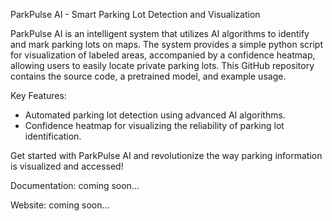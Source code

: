 ParkPulse AI - Smart Parking Lot Detection and Visualization

ParkPulse AI is an intelligent system that utilizes AI algorithms to identify and mark parking lots on maps. The system provides a simple python script for visualization of labeled areas, accompanied by a confidence heatmap, allowing users to easily locate private parking lots. This GitHub repository contains the source code, a pretrained model, and example usage.

Key Features:
- Automated parking lot detection using advanced AI algorithms.
- Confidence heatmap for visualizing the reliability of parking lot identification.

Get started with ParkPulse AI and revolutionize the way parking information is visualized and accessed!

Documentation:
coming soon...

Website:
coming soon...